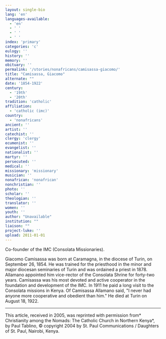```yaml
---
layout: single-bio
lang: 'en'
languages-available:
  - 'en'
  - ' '
  - ' '
  - ' '
index: 'primary'
categories: 'c'
eulogy: ''
history: ''
memory: ''
obituary: ''
permalink: '/stories/nonafricans/camisassa-giacomo/'
title: "Camisassa, Giacomo"
alternate: ""
date: '1854-1922'
century:
  - '19th'
  - '20th'
tradition: 'catholic'
affiliation:
  - 'catholic (imc)'
country:
  - 'nonafricans'
ancient: ''
artist: ''
catechist: ''
clergy: 'clergy'
ecumenist: ''
evangelist: ''
nationalist: ''
martyr: ''
persecuted: ''
medical: ''
missionary: 'missionary'
musician: ''
nonafrican: 'nonafrican'
nonchristian: ''
photo: ''
scholar: ''
theologian: ''
translator: ''
women: ''
youth: ''
author: "Unavailable"
institution: ""
liaison: ""
project-luke: ''
upload: 2011-01-01
---
```




Co-founder of the IMC (Consolata Missionaries).

Giacomo Camisassa was born at Caramagna, in the diocese of Turin, on September 26, 1854. He was trained for the priesthood in the minor and major diocesan seminaries of Turin and was ordained a priest in 1878. Allamano appointed him vice-rector of the Consolata Shrine for forty-two years. Camisassa was his most devoted and active cooperator in the foundation and development of the IMC. In 1911 he paid a long visit to the Consolata missions in Kenya. Of Camisassa Allamano said, "I never had anyone more cooperative and obedient than him." He died at Turin on August 18, 1922.



---

This article, received in 2005, was reprinted with permission from* Christianity among the Nomads: The Catholic Church in Northern Kenya*, by Paul Tablino, © copyright 2004 by St. Paul Communications / Daughters of St. Paul, Nairobi, Kenya.
